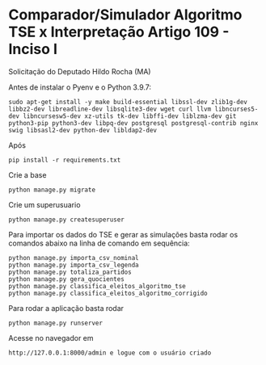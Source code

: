 # Comparador/Simulador Algoritmo TSE x Interpretação Artigo 109 - Inciso I
Solicitação do Deputado Hildo Rocha (MA)

Antes de instalar o Pyenv e o Python 3.9.7:
```
sudo apt-get install -y make build-essential libssl-dev zlib1g-dev libbz2-dev libreadline-dev libsqlite3-dev wget curl llvm libncurses5-dev libncursesw5-dev xz-utils tk-dev libffi-dev liblzma-dev git python3-pip python3-dev libpq-dev postgresql postgresql-contrib nginx swig libsasl2-dev python-dev libldap2-dev
```

Após
```
pip install -r requirements.txt
```

Crie a base
```
python manage.py migrate
```

Crie um superusuario
```
python manage.py createsuperuser
```

Para importar os dados do TSE e gerar as simulações basta rodar os comandos abaixo na linha de comando em sequência:
```
python manage.py importa_csv_nominal
python manage.py importa_csv_legenda
python manage.py totaliza_partidos
python manage.py gera_quocientes
python manage.py classifica_eleitos_algoritmo_tse
python manage.py classifica_eleitos_algoritmo_corrigido
```

Para rodar a aplicação basta rodar
```
python manage.py runserver
```

Acesse no navegador em 
```
http://127.0.0.1:8000/admin e logue com o usuário criado
```